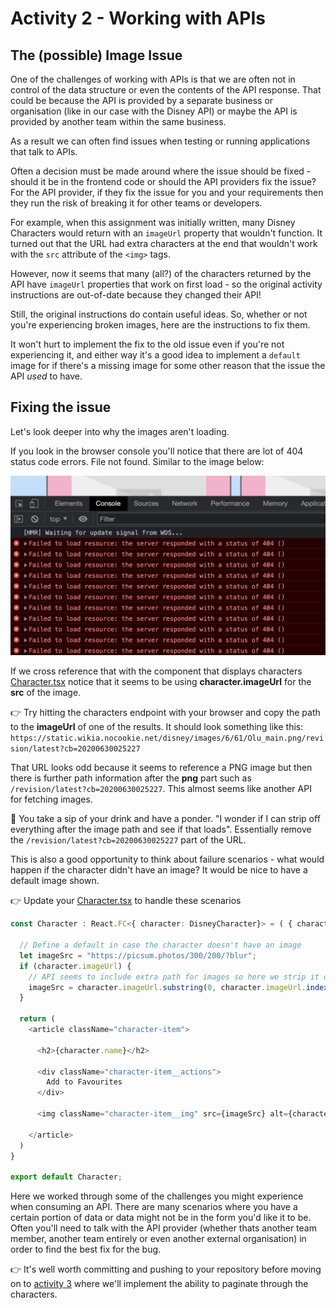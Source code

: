# Activity 2 - Working with APIs

## The (possible) Image Issue

One of the challenges of working with APIs is that we are often not in control of the data structure or even the contents of the API response. That could be because the API is provided by a separate business or organisation (like in our case with the Disney API) or maybe the API is provided by another team within the same business.

As a result we can often find issues when testing or running applications that talk to APIs.

Often a decision must be made around where the issue should be fixed - should it be in the frontend code or should the API providers fix the issue? For the API provider, if they fix the issue for you and your requirements then they run the risk of breaking it for other teams or developers.

For example, when this assignment was initially written, many Disney Characters would return with an `imageUrl` property that wouldn't function. It turned out that the URL had extra characters at the end that wouldn't work with the `src` attribute of the `<img>` tags.

However, now it seems that many (all?) of the characters returned by the API have `imageUrl` properties that work on first load - so the original activity instructions are out-of-date because they changed their API!

Still, the original instructions do contain useful ideas. So, whether or not you're experiencing broken images, here are the instructions to fix them. 

It won't hurt to implement the fix to the old issue even if you're not experiencing it, and either way it's a good idea to implement a `default` image for if there's a missing image for some other reason that the issue the API _used_ to have.

## Fixing the issue

Let's look deeper into why the images aren't loading. 

If you look in the browser console you'll notice that there are lot of 404 status code errors. File not found. Similar to the image below:

![Console log 404](./images/404_image.png "Console log 404")

If we cross reference that with the component that displays characters [Character.tsx](../src/components/character.tsx) notice that it seems to be using **character.imageUrl** for the **src** of the image.

👉 Try hitting the characters endpoint with your browser and copy the path to the **imageUrl** of one of the results. It should look something like this: `https://static.wikia.nocookie.net/disney/images/6/61/Olu_main.png/revision/latest?cb=20200630025227`

That URL looks odd because it seems to reference a PNG image but then there is further path information after the **png** part such as `/revision/latest?cb=20200630025227`. This almost seems like another API for fetching images. 

🤔 You take a sip of your drink and have a ponder. "I wonder if I can strip off everything after the image path and see if that loads". Essentially remove the `/revision/latest?cb=20200630025227` part of the URL. 

This is also a good opportunity to think about failure scenarios - what would happen if the character didn't have an image? It would be nice to have a default image shown.

👉 Update your [Character.tsx](../src/components/character.tsx) to handle these scenarios

```TypeScript
const Character : React.FC<{ character: DisneyCharacter}> = ( { character }) => {

  // Define a default in case the character doesn't have an image
  let imageSrc = "https://picsum.photos/300/200/?blur";
  if (character.imageUrl) {
    // API seems to include extra path for images so here we strip it off to fetch raw image	
    imageSrc = character.imageUrl.substring(0, character.imageUrl.indexOf('/revision'));
  }

  return (
    <article className="character-item">

      <h2>{character.name}</h2>

      <div className="character-item__actions">
        Add to Favourites
      </div>

      <img className="character-item__img" src={imageSrc} alt={character.name} />

    </article>
  )
}

export default Character;
```

Here we worked through some of the challenges you might experience when consuming an API. There are many scenarios where you have a certain portion of data or data might not be in the form you'd like it to be. Often you'll need to talk with the API provider (whether thats another team member, another team entirely or even another external organisation) in order to find the best fix for the bug.

👉 It's well worth committing and pushing to your repository before moving on to [activity 3](./activity_3.md) where we'll implement the ability to paginate through the characters.

